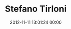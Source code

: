 ---
title: "Stefano Tirloni"
date: 2012-11-11 13:01:24 00:00
permalink: /stefanotirloni
twitter: "stefanotirloni"
likes: [1400]
id: 1469
gravatar: "http://www.gravatar.com/avatar/8e72bee0d902d43bbff27cbd1bc6546f"
---
